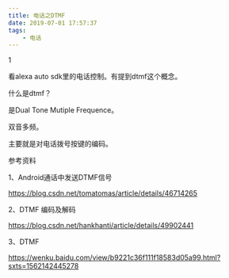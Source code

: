 ```yaml
---
title: 电话之DTMF
date: 2019-07-01 17:57:37
tags:
	- 电话
---
```


1

看alexa auto sdk里的电话控制。有提到dtmf这个概念。



什么是dtmf？

是Dual Tone Mutiple Frequence。

双音多频。

主要就是对电话拨号按键的编码。





参考资料

1、Android通话中发送DTMF信号

https://blog.csdn.net/tomatomas/article/details/46714265

2、DTMF 编码及解码

https://blog.csdn.net/hankhanti/article/details/49902441

3、DTMF

https://wenku.baidu.com/view/b9221c36f111f18583d05a99.html?sxts=1562142445278




